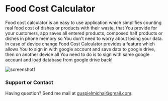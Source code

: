 # Food Cost Calculator

Food cost calculator is an easy to use application which simplifies counting real food cost of dishes or products with their waste, that You provide for your customers, app saves all entered products, composed half products or dishes in phone memory so You don't need to worry about losing your data. In case of device change Food Cost Calculator provides a feature which allows You to sign in with google account and save data to google drive, then on another device all You need to do is to sign with same google account and load database from google drive back! 


![screenshot1](https://user-images.githubusercontent.com/70368829/117968773-3ccf8580-b32f-11eb-91ef-aacfba84510e.png)







### Support or Contact

Having question? Send me mail at guspielmichal@gmail.com.
